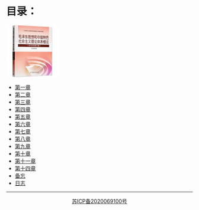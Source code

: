 # 目录：

<img src="./cover.jpg" style="width: 28%"/>

- [第一章](./ch1.md)
- [第二章](./ch2.md)
- [第三章](./ch3.md)
- [第四章](./ch4.md)
- [第五章](./ch5.md)
- [第六章](./ch6.md)
- [第七章](./ch7.md)
- [第八章](./ch8.md)
- [第九章](./ch9.md)
- [第十章](./ch10.md)
- [第十一章](./ch11.md)
- [第十四章](./ch14.md)
- [备忘](./memo.md)
- [日志](./log.md)

---
<p style="text-align: center"><a href="http://beian.miit.gov.cn/" target="_blank">苏ICP备2020069100号</a></p>
